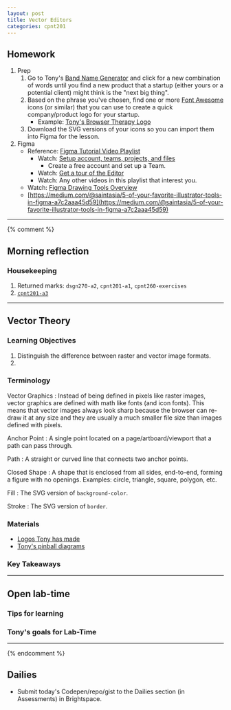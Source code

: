 ```yaml
---
layout: post
title: Vector Editors
categories: cpnt201
---
```


## Homework
1. Prep
    1. Go to Tony's [Band Name Generator](https://acidtone.github.io/namor/) and click for a new combination of words until you find a new product that a startup (either yours or a potential client) might think is the "next big thing".
    2. Based on the phrase you've chosen, find one or more [Font Awesome](https://fontawesome.com/) icons (or similar) that you can use to create a quick company/product logo for your startup.
        - Example: [Tony's Browser Therapy Logo](https://sait-wbdv.github.io/sample-code/assets/images/logos/browser-therapy.svg)
    3. Download the SVG versions of your icons so you can import them into Figma for the lesson.
2. Figma
    - Reference: [Figma Tutorial Video Playlist](https://www.youtube.com/playlist?list=PLXDU_eVOJTx7QHLShNqIXL1Cgbxj7HlN4)
        - Watch: [Setup account, teams, projects, and files](https://youtu.be/hrHL2VLMl7g)
            - Create a free account and set up a Team.
        - Watch: [Get a tour of the Editor](https://youtu.be/DSrbwCrEIII)
        - Watch: Any other videos in this playlist that interest you.
    - Watch: [Figma Drawing Tools Overview](https://webdesign.tutsplus.com/courses/using-figma-for-svg-design/lessons/drawing-tools-overview)
    - [https://medium.com/@saintasia/5-of-your-favorite-illustrator-tools-in-figma-a7c2aaa45d59](https://medium.com/@saintasia/5-of-your-favorite-illustrator-tools-in-figma-a7c2aaa45d59)


---

{% comment %}

## Morning reflection
### Housekeeping
1. Returned marks: `dsgn270-a2`, `cpnt201-a1`, `cpnt260-exercises`
2. [`cpnt201-a3`](https://github.com/sait-wbdv/assessments/tree/master/cpnt201/assignment-3)

---

## Vector Theory
### Learning Objectives
1. Distinguish the difference between raster and vector image formats.
2. 

### Terminology

Vector Graphics
: Instead of being defined in pixels like raster images, vector graphics are defined with math like fonts (and icon fonts). This means that vector images always look sharp because the browser can re-draw it at any size and they are usually a much smaller file size than images defined with pixels.

Anchor Point
: A single point located on a page/artboard/viewport that a path can pass through.

Path
: A straight or curved line that connects two anchor points.

Closed Shape
: A shape that is enclosed from all sides, end-to-end, forming a figure with no openings. Examples: circle, triangle, square, polygon, etc.

Fill
: The SVG version of `background-color`.

Stroke
: The SVG version of `border`.

### Materials
- [Logos Tony has made](https://github.com/sait-wbdv/sample-code/tree/master/assets/images/logos)
- [Tony's pinball diagrams](https://github.com/sait-wbdv/sample-code/tree/master/assets/images/pinball)

### Key Takeaways

---

## Open lab-time
### Tips for learning
### Tony's goals for Lab-Time

---
{% endcomment %}

## Dailies
- Submit today's Codepen/repo/gist to the Dailies section (in Assessments) in Brightspace.